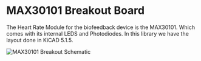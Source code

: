 # MAX30101 Breakout Board

The Heart Rate Module for the biofeedback device is the MAX30101. Which comes with its internal LEDS and Photodiodes. In this library we have the layout done in KiCAD 5.1.5.

![MAX30101 Breakout Schematic](../Documentation/HRBreakoutBoard/Pictures/HRBreakout_Documentation/MAX30101_Schematic.png) 

